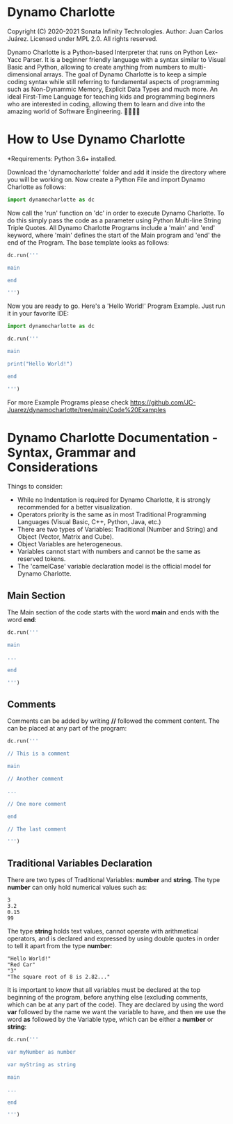 # Dynamo Charlotte

Copyright (C) 2020-2021
Sonata Infinity Technologies.
Author: Juan Carlos Juárez.
Licensed under MPL 2.0.
All rights reserved.

Dynamo Charlotte is a Python-based Interpreter that runs on Python Lex-Yacc Parser. It is a beginner friendly language with a syntax similar to Visual Basic and Python, allowing to create anything from numbers to multi-dimensional arrays. The goal of Dynamo Charlotte is to keep a simple coding syntax while still referring to fundamental aspects of programming such as Non-Dynammic Memory, Explicit Data Types and much more. An ideal First-Time Language for teaching kids and programming beginners who are interested in coding, allowing them to learn and dive into the amazing world of Software Engineering. 👩‍💻👨‍💻 

How to Use Dynamo Charlotte
==========

*Requirements: Python 3.6+ installed.

Download the 'dynamocharlotte' folder and add it inside the directory where you will be working on. Now create a Python File and import Dynamo Charlotte as follows:

```python
import dynamocharlotte as dc
```

Now call the 'run' function on 'dc' in order to execute Dynamo Charlotte. To do this simply pass the code as a parameter using Python Multi-line String Triple Quotes. All Dynamo Charlotte Programs include a 'main' and 'end' keyword, where 'main' defines the start of the Main program and 'end' the end of the Program. The base template looks as follows:

```python
dc.run('''

main

end

''')
```

Now you are ready to go. Here's a 'Hello World!' Program Example. Just run it in your favorite IDE:

```python
import dynamocharlotte as dc

dc.run('''

main

print("Hello World!")

end

''')
```

For more Example Programs please check https://github.com/JC-Juarez/dynamocharlotte/tree/main/Code%20Examples

Dynamo Charlotte Documentation - Syntax, Grammar and Considerations
==========

Things to consider:

* While no Indentation is required for Dynamo Charlotte, it is strongly recommended for a better visualization.
* Operators priority is the same as in most Traditional Programming Languages (Visual Basic, C++, Python, Java, etc.)
* There are two types of Variables: Traditional (Number and String) and Object (Vector, Matrix and Cube).
* Object Variables are heterogeneous.
* Variables cannot start with numbers and cannot be the same as reserved tokens.
* The 'camelCase' variable declaration model is the official model for Dynamo Charlotte.

## Main Section

The Main section of the code starts with the word **main** and ends with the word **end**:

```python
dc.run('''

main

...

end

''')
```

## Comments

Comments can be added by writing **//** followed the comment content. The can be placed at any part of the program:

```python
dc.run('''

// This is a comment

main

// Another comment

...

// One more comment

end

// The last comment

''')
```

## Traditional Variables Declaration

There are two types of Traditional Variables: **number** and **string**. The type **number** can only hold numerical values such as:

```
3
3.2
0.15
99
```

The type **string** holds text values, cannot operate with arithmetical operators, and is declared and expressed by using double quotes in order to tell it apart from the type **number**:

```
"Hello World!"
"Red Car"
"3"
"The square root of 8 is 2.82..."
```

It is important to know that all variables must be declared at the top beginning of the program, before anything else (excluding comments, which can be at any part of the code). They are declared by using the word **var** followed by the name we want the variable to have, and then we use the word **as** followed by the Variable type, which can be either a **number** or **string**:

```python
dc.run('''

var myNumber as number

var myString as string

main

...

end

''')
```








